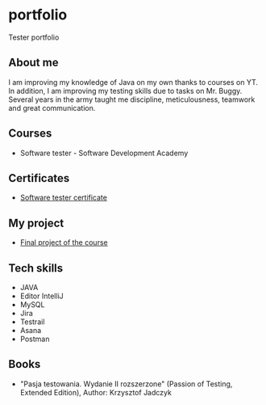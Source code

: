 # portfolio
Tester portfolio
## About me
I am improving my knowledge of Java on my own thanks to courses on YT. In addition, I am improving my testing skills due to tasks on Mr. Buggy. Several years in the army taught me discipline, meticulousness, teamwork and great communication.
## Courses
* Software tester - Software Development Academy
## Certificates
* [Software tester certificate](https://app.diplomasafe.com/pl-PL/diploma/d2c117cfbe000ae9acd285f66facbb8f88a028a2c)
## My project
* [Final project of the course](https://drive.google.com/drive/folders/1dTiTV9ygcqcIoNHNnf4E6U37BZovRXAv?usp=sharing)
## Tech skills 
* JAVA
* Editor IntelliJ
* MySQL
* Jira
* Testrail
* Asana
* Postman
 
## Books
* "Pasja testowania. Wydanie II rozszerzone" (Passion of Testing, Extended Edition), Author: Krzysztof Jadczyk 

